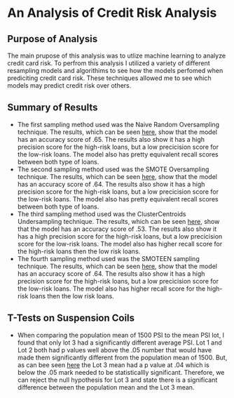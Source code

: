# An Analysis of Credit Risk Analysis

## Purpose of Analysis
The main prupose of this analysis was to utlize machine learning to analyze credit card risk. To perfrom this analysis I utilized a variety of different resampling models and algorithims to see how the models perfomed when prediciting credit card risk. These techniques allowed me to see which models may predict credit risk over others. 

## Summary of Results
-  The first sampling method used was the Naive Random Oversampling technique. The results, which can be seen [here](https://github.com/jmerenstein/Credit_Risk_Analysis/blob/main/Naive%20Random%20Oversampling.png), show that the model has an accuracy score of .65. The results also show it has a high precision score for the high-risk loans, but a low precicision score for the low-risk loans. The model also has pretty equivalent recall scores between both type of loans.
-  The second sampling method used was the SMOTE Oversampling technique. The results, which can be seen [here](https://github.com/jmerenstein/Credit_Risk_Analysis/blob/main/SMOTE%20Oversampling.png), show that the model has an accuracy score of .64. The results also show it has a high precision score for the high-risk loans, but a low precicision score for the low-risk loans. The model also has pretty equivalent recall scores between both type of loans.
-  The third sampling method used was the ClusterCentroids Undersampling technique. The results, which can be seen [here](https://github.com/jmerenstein/Credit_Risk_Analysis/blob/main/ClusterCentroids%20Undersampling.png), show that the model has an accuracy score of .53. The results also show it has a high precision score for the high-risk loans, but a low precicision score for the low-risk loans. The model also has higher recall score for the high-risk loans then the low risk loans.
-  The fourth sampling method used was the SMOTEEN sampling technique. The results, which can be seen [here](https://github.com/jmerenstein/Credit_Risk_Analysis/blob/main/SMOTEEN%20Sampling.png), show that the model has an accuracy score of .64. The results also show it has a high precision score for the high-risk loans, but a low precicision score for the low-risk loans. The model also has higher recall score for the high-risk loans then the low risk loans.

## T-Tests on Suspension Coils
- When comparing the population mean of 1500 PSI to the mean PSI lot, I found that only lot 3 had a significantly different average PSI. Lot 1 and Lot 2 both had p values well above the .05 number that would have made them significantly different from the population mean of 1500. But, as can bee seen [here](https://github.com/jmerenstein/MechaCar_Statistical_Analysis/blob/main/Lot3_Ttest.png) the Lot 3 mean had a p value at .04 which is below the .05 mark needed to be statisticallly significant. Therefore, we can reject the null hypothesis for Lot 3 and state there is a significant difference between the population mean and the Lot 3 mean.


